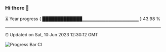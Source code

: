 ### Hi there 👋

⏳ Year progress { █████████████▁▁▁▁▁▁▁▁▁▁▁▁▁▁▁▁▁ } 43.98 %

---

⏰ Updated on Sat, 10 Jun 2023 12:30:12 GMT

![Progress Bar CI](https://github.com/ZhaoGui/ZhaoGui/workflows/Progress%20Bar%20CI/badge.svg)
